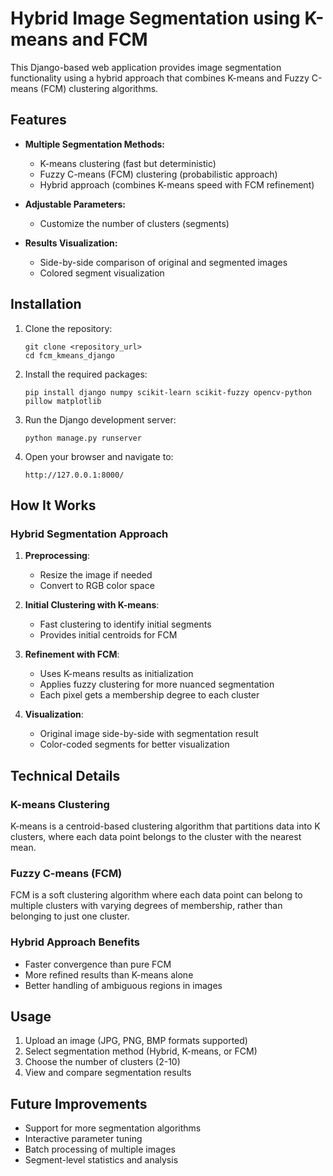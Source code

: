 # Hybrid Image Segmentation using K-means and FCM

This Django-based web application provides image segmentation functionality using a hybrid approach that combines K-means and Fuzzy C-means (FCM) clustering algorithms.

## Features

- **Multiple Segmentation Methods:**
  - K-means clustering (fast but deterministic)
  - Fuzzy C-means (FCM) clustering (probabilistic approach)
  - Hybrid approach (combines K-means speed with FCM refinement)
  
- **Adjustable Parameters:**
  - Customize the number of clusters (segments)
  
- **Results Visualization:**
  - Side-by-side comparison of original and segmented images
  - Colored segment visualization

## Installation

1. Clone the repository:
   ```
   git clone <repository_url>
   cd fcm_kmeans_django
   ```

2. Install the required packages:
   ```
   pip install django numpy scikit-learn scikit-fuzzy opencv-python pillow matplotlib
   ```

3. Run the Django development server:
   ```
   python manage.py runserver
   ```

4. Open your browser and navigate to:
   ```
   http://127.0.0.1:8000/
   ```

## How It Works

### Hybrid Segmentation Approach

1. **Preprocessing**:
   - Resize the image if needed
   - Convert to RGB color space

2. **Initial Clustering with K-means**:
   - Fast clustering to identify initial segments
   - Provides initial centroids for FCM

3. **Refinement with FCM**:
   - Uses K-means results as initialization
   - Applies fuzzy clustering for more nuanced segmentation
   - Each pixel gets a membership degree to each cluster

4. **Visualization**:
   - Original image side-by-side with segmentation result
   - Color-coded segments for better visualization

## Technical Details

### K-means Clustering

K-means is a centroid-based clustering algorithm that partitions data into K clusters, where each data point belongs to the cluster with the nearest mean.

### Fuzzy C-means (FCM)

FCM is a soft clustering algorithm where each data point can belong to multiple clusters with varying degrees of membership, rather than belonging to just one cluster.

### Hybrid Approach Benefits

- Faster convergence than pure FCM
- More refined results than K-means alone
- Better handling of ambiguous regions in images

## Usage

1. Upload an image (JPG, PNG, BMP formats supported)
2. Select segmentation method (Hybrid, K-means, or FCM)
3. Choose the number of clusters (2-10)
4. View and compare segmentation results

## Future Improvements

- Support for more segmentation algorithms
- Interactive parameter tuning
- Batch processing of multiple images
- Segment-level statistics and analysis 